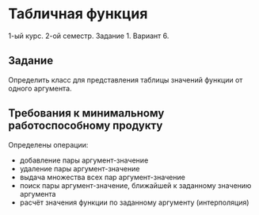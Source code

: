 # Табличная функция
1-ый курс. 2-ой семестр. Задание 1. Вариант 6.
## Задание
Определить класс для представления таблицы значений функции от одного аргумента.
## Требования к минимальному работоспособному продукту
Определены операции:
* добавление пары аргумент-значение
* удаление пары аргумент-значение
* выдача множества всех пар аргумент-значение
* поиск пары аргумент-значение, ближайшей к заданному значению аргумента
* расчёт значения функции по заданному аргументу (интерполяция)
